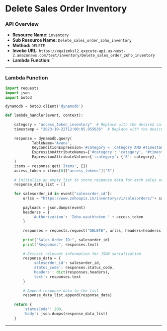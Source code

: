 # Delete Sales Order Inventory

### API Overview
- **Resource Name:** `inventory`
- **Sub Resource Name:** `Delete_sales_order_zoho_inventory`
- **Method:** `DELETE`
- **Invoke URL:** `https://xqaizmksl2.execute-api.us-west-2.amazonaws.com/test/inventory/Delete_sales_order_zoho_inventory`
- **Lambda Function:** ``

---


### Lambda Function
```python
import requests
import json
import boto3

dynamodb = boto3.client('dynamodb')

def lambda_handler(event, context):
    
    category = "access_token_inventory"  # Replace with the desired category
    timestamp = "2023-10-22T12:00:05.955636"  # Replace with the desired timestamp
    
    response = dynamodb.query(
            TableName='Avana',
            KeyConditionExpression='#category = :category AND #timestamp = :timestamp',
            ExpressionAttributeNames={'#category': 'category', '#timestamp': 'timestamp'},
            ExpressionAttributeValues={':category': {'S': category}, ':timestamp': {'S': timestamp}}
    )
    items = response.get('Items', [])
    access_token = items[0]["access_tokens"]["S"]
    
    # Initialize an empty list to store response data for each sales order ID
    response_data_list = []
    
    for salesorder_id in event["salesorder_id"]:
        urlss = "https://www.zohoapis.in/inventory/v1/salesorders/"+ salesorder_id +"?organization_id=60026284908"
        
        payloads = json.dumps(event)
        headerss = {
            'Authorization': 'Zoho-oauthtoken ' + access_token
        }
        
        responses = requests.request("DELETE", urlss, headers=headerss, data=payloads)
        
        print("Sales Order ID:", salesorder_id)
        print("Response:", responses.text)
        
        # Extract relevant information for JSON serialization
        response_data = {
            'salesorder_id': salesorder_id,
            'status_code': responses.status_code,
            'headers': dict(responses.headers),
            'text': responses.text
        }
        
        # Append response data to the list
        response_data_list.append(response_data)
    
    return {
        'statusCode': 200,
        'body': json.dumps(response_data_list)
    }


```

---